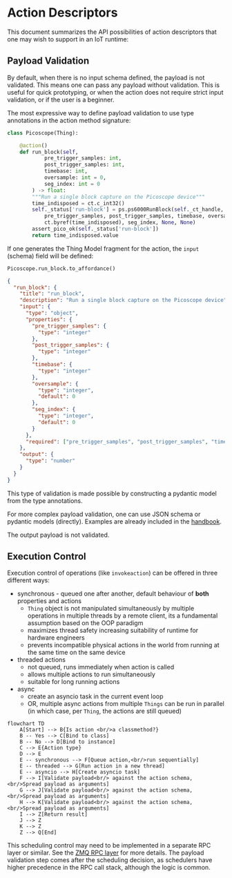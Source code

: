 # Action Descriptors

This document summarizes the API possibilities of action descriptors that one may wish to support in an IoT runtime:

## Payload Validation

By default, when there is no input schema defined, the payload is not validated. This means one can pass any payload without validation.
This is useful for quick prototyping, or when the action does not require strict input validation, or if the user is a beginner.

The most expressive way to define payload validation to use type annotations in the action method signature:

```python linenums="1"
class Picoscope(Thing):

    @action()
    def run_block(self,
            pre_trigger_samples: int,
            post_trigger_samples: int,
            timebase: int,
            oversample: int = 0,
            seg_index: int = 0
        ) -> float:
        """Run a single block capture on the Picoscope device"""
        time_indisposed = ct.c_int32()
        self._status['run-block'] = ps.ps6000RunBlock(self._ct_handle,
            pre_trigger_samples, post_trigger_samples, timebase, oversample,
            ct.byref(time_indisposed), seg_index, None, None)
        assert_pico_ok(self._status['run-block'])
        return time_indisposed.value
```

If one generates the Thing Model fragment for the action, the `input` (schema) field will be defined:

```python linenums="1"
Picoscope.run_block.to_affordance()
```

```json
{
  "run_block": {
    "title": "run_block",
    "description": "Run a single block capture on the Picoscope device",
    "input": {
      "type": "object",
      "properties": {
        "pre_trigger_samples": {
          "type": "integer"
        },
        "post_trigger_samples": {
          "type": "integer"
        },
        "timebase": {
          "type": "integer"
        },
        "oversample": {
          "type": "integer",
          "default": 0
        },
        "seg_index": {
          "type": "integer",
          "default": 0
        }
      },
      "required": ["pre_trigger_samples", "post_trigger_samples", "timebase"]
    },
    "output": {
      "type": "number"
    }
  }
}
```

This type of validation is made possible by constructing a pydantic model from the type annotations.

For more complex payload validation, one can use JSON schema or pydantic models (directly). Examples are already included
in the [handbook](../beginners-guide/articles/actions.md#payload-validation).

The output payload is not validated.

## Execution Control

Execution control of operations (like `invokeaction`) can be offered in three different ways:

- synchronous - queued one after another, default behaviour of **both** properties and actions
    - `Thing` object is not manipulated simultaneously by multiple operations in multiple threads by a remote client, its a fundamental assumption based on the OOP paradigm
    - maximizes thread safety increasing suitability of runtime for hardware engineers
    - prevents incompatible physical actions in the world from running at the same time on the same device
- threaded actions
    - not queued, runs immediately when action is called
    - allows multiple actions to run simultaneously
    - suitable for long running actions
- async
    - create an asyncio task in the current event loop
    - OR, multiple async actions from multiple `Things` can be run in parallel (in which case, per `Thing`, the actions are still queued)

```mermaid
flowchart TD
    A[Start] --> B{Is action <br/>a classmethod?}
    B -- Yes --> C[Bind to class]
    B -- No --> D[Bind to instance]
    C --> E{Action type}
    D --> E
    E -- synchronous --> F[Queue action,<br/>run sequentially]
    E -- threaded --> G[Run action in a new thread]
    E -- asyncio --> H[Create asyncio task]
    F --> I[Validate payload<br/> against the action schema, <br/>Spread payload as arguments]
    G --> J[Validate payload<br/> against the action schema, <br/>Spread payload as arguments]
    H --> K[Validate payload<br/> against the action schema, <br/>Spread payload as arguments]
    I --> Z[Return result]
    J --> Z
    K --> Z
    Z --> Q[End]
```

This scheduling control may need to be implemented in a separate RPC layer or similar. See the [ZMQ RPC layer](zmq.md) for more details.
The payload validation step comes after the scheduling decision, as schedulers have higher precedence in the RPC call stack, although
the logic is common. 